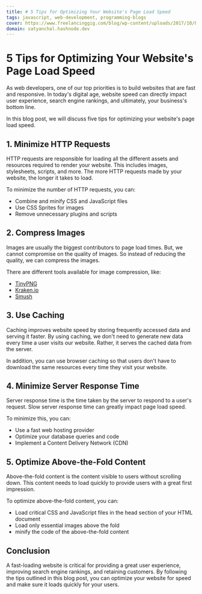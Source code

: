 ```yaml
---
title: # 5 Tips for Optimizing Your Website's Page Load Speed
tags: javascript, web-development, programming-blogs
cover: https://www.freelancinggig.com/blog/wp-content/uploads/2017/10/Programming-Language-for-Future.png
domain: satyanchal.hashnode.dev
--- 
```

# 5 Tips for Optimizing Your Website's Page Load Speed

As web developers, one of our top priorities is to build websites that are fast and responsive. In today's digital age, website speed can directly impact user experience, search engine rankings, and ultimately, your business's bottom line.

In this blog post, we will discuss five tips for optimizing your website's page load speed.

## 1. Minimize HTTP Requests

HTTP requests are responsible for loading all the different assets and resources required to render your website. This includes images, stylesheets, scripts, and more. The more HTTP requests made by your website, the longer it takes to load.

To minimize the number of HTTP requests, you can:

- Combine and minify CSS and JavaScript files
- Use CSS Sprites for images
- Remove unnecessary plugins and scripts

## 2. Compress Images

Images are usually the biggest contributors to page load times. But, we cannot compromise on the quality of images. So instead of reducing the quality, we can compress the images.

There are different tools available for image compression, like:

- [TinyPNG](https://tinypng.com/)
- [Kraken.io](https://kraken.io/)
- [Smush](https://wordpress.org/plugins/wp-smushit/)

## 3. Use Caching

Caching improves website speed by storing frequently accessed data and serving it faster. By using caching, we don't need to generate new data every time a user visits our website. Rather, it serves the cached data from the server.

In addition, you can use browser caching so that users don't have to download the same resources every time they visit your website.

## 4. Minimize Server Response Time

Server response time is the time taken by the server to respond to a user's request. Slow server response time can greatly impact page load speed.

To minimize this, you can:

- Use a fast web hosting provider
- Optimize your database queries and code
- Implement a Content Delivery Network (CDN)

## 5. Optimize Above-the-Fold Content

Above-the-fold content is the content visible to users without scrolling down. This content needs to load quickly to provide users with a great first impression.

To optimize above-the-fold content, you can:

- Load critical CSS and JavaScript files in the head section of your HTML document
- Load only essential images above the fold
- minify the code of the above-the-fold content

## Conclusion

A fast-loading website is critical for providing a great user experience, improving search engine rankings, and retaining customers. By following the tips outlined in this blog post, you can optimize your website for speed and make sure it loads quickly for your users.
